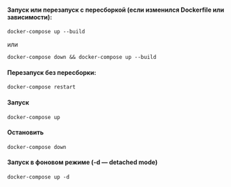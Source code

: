 #### Запуск или перезапуск с пересборкой (если изменился Dockerfile или зависимости):
```
docker-compose up --build
```
или
```
docker-compose down && docker-compose up --build
```
#### Перезапуск без пересборки:
```
docker-compose restart
```
#### Запуск
```
docker-compose up
```
#### Остановить
```
docker-compose down
```
#### Запуск в фоновом режиме (-d — detached mode)
```
docker-compose up -d
```